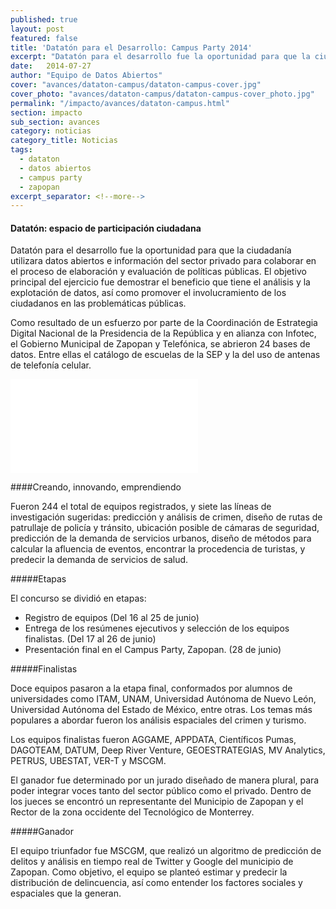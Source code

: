 ```yaml
---
published: true
layout: post
featured: false
title: 'Datatón para el Desarrollo: Campus Party 2014'
excerpt: "Datatón para el desarrollo fue la oportunidad para que la ciudadanía utilizara datos abiertos e información del sector privado para colaborar en el proceso de elaboración y evaluación de políticas públicas."
date:   2014-07-27
author: "Equipo de Datos Abiertos"
cover: "avances/dataton-campus/dataton-campus-cover.jpg"
cover_photo: "avances/dataton-campus/dataton-campus-cover_photo.jpg"
permalink: "/impacto/avances/dataton-campus.html"
section: impacto
sub_section: avances
category: noticias
category_title: Noticias
tags:
  - dataton
  - datos abiertos
  - campus party
  - zapopan
excerpt_separator: <!--more-->
---
```


#### Datatón: espacio de participación ciudadana

Datatón para el desarrollo fue la oportunidad para que la ciudadanía utilizara datos abiertos e información del sector privado para colaborar en el proceso de elaboración y evaluación de políticas públicas. El objetivo principal del ejercicio fue demostrar el beneficio que tiene el análisis y la explotación de datos, así como promover el involucramiento de los ciudadanos en las problemáticas públicas.

<!--more-->

Como resultado de un esfuerzo por parte de la Coordinación de Estrategia Digital Nacional de la Presidencia de la República y en alianza con Infotec, el Gobierno Municipal de Zapopan y Telefónica, se abrieron 24 bases de datos. Entre ellas el catálogo de escuelas de la SEP y la del uso de antenas de telefonía celular.

<div class="video">
  <iframe src="//www.youtube.com/embed/tuHpInsVNsU?rel=0&amp;controls=0&amp;showinfo=0" frameborder="0" allowfullscreen></iframe>
</div>

####Creando, innovando, emprendiendo

Fueron 244 el total de equipos registrados, y siete las líneas de investigación sugeridas: predicción y análisis de crimen, diseño de rutas de patrullaje de policía y tránsito, ubicación posible de cámaras de seguridad, predicción de la demanda de servicios urbanos, diseño de métodos para calcular la afluencia de eventos, encontrar la procedencia de turistas, y predecir la demanda de servicios de salud.

#####Etapas

El concurso se dividió en etapas:

* Registro de equipos (Del 16 al 25 de junio)
* Entrega de los resúmenes ejecutivos y selección de los equipos finalistas. (Del 17 al 26 de junio)
* Presentación final en el Campus Party, Zapopan. (28 de junio)

#####Finalistas

Doce equipos pasaron a la etapa final, conformados por alumnos de universidades como ITAM, UNAM, Universidad Autónoma de Nuevo León, Universidad Autónoma del Estado de México, entre otras. Los temas más populares a abordar fueron los análisis espaciales del crimen y turismo.

Los equipos finalistas fueron AGGAME, APPDATA, Científicos Pumas, DAGOTEAM, DATUM, Deep River Venture, GEOESTRATEGIAS, MV Analytics, PETRUS, UBESTAT, VER-T y MSCGM.

El ganador fue determinado por un jurado diseñado de manera plural, para poder integrar voces tanto del sector público como el privado. Dentro de los jueces se encontró un representante del Municipio de Zapopan y el Rector de la zona occidente del Tecnológico de Monterrey.

#####Ganador

El equipo triunfador fue MSCGM, que realizó un algoritmo de predicción de delitos y análisis en tiempo real de Twitter y Google del municipio de Zapopan. Como objetivo, el equipo se planteó estimar y predecir la distribución de delincuencia, así como entender los factores sociales y espaciales que la generan.
